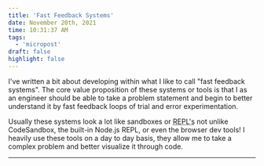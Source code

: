 ```yaml
---
title: 'Fast Feedback Systems'
date: November 20th, 2021
time: 10:31:37 AM
tags:
  - 'micropost'
draft: false
highlight: false
---
```


I've <Link to="/2021/february/useConsole">written a bit about</Link>
developing within what I like to call "fast feedback systems". The core value
proposition of these systems or tools is that I as an engineer should be able to
take a problem statement and begin to better understand it by fast feedback
loops of trial and error experimentation.

Usually these systems look a lot like sandboxes or <abbr title="Read Evaluate Print Loops">REPL's</abbr> not unlike CodeSandbox,
the built-in Node.js REPL, or even the browser dev tools! I heavily use these tools on a day to day basis, they allow me to take a complex
problem and better visualize it through code.

<Spacer />

---

<Spacer />
